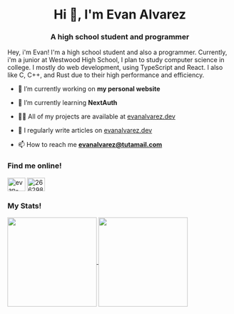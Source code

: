 <h1 align="center">Hi 👋, I'm Evan Alvarez</h1>
<h3 align="center">A high school student and programmer</h3>

<p>
  Hey, i'm Evan! I'm a high school student and also a programmer. Currently, i'm a
  junior at Westwood High School, I plan to study computer science in college. I mostly
  do web development, using TypeScript and React. I also like C, C++, and Rust due to
  their high performance and efficiency.
</p>

- 🔭 I’m currently working on **my personal website**

- 🌱 I’m currently learning **NextAuth**

- 👨‍💻 All of my projects are available at [evanalvarez.dev](https://evanalvarez.dev)

- 📝 I regularly write articles on [evanalvarez.dev](https://evanalvarez.dev)

- 📫 How to reach me **evanalvarez@tutamail.com**

<h3>Find me online!</h3>
<p align="left">
    <a href="https://linkedin.com/in/evan-alvarez-27256a326" target="blank"><img align="center" src="https://raw.githubusercontent.com/rahuldkjain/github-profile-readme-generator/master/src/images/icons/Social/linked-in-alt.svg" alt="evan-alvarez-27256a326" height="30" width="40" /></a>
  <a href="https://stackoverflow.com/users/26629850" target="blank"><img align="center" src="https://raw.githubusercontent.com/rahuldkjain/github-profile-readme-generator/master/src/images/icons/Social/stack-overflow.svg" alt="26629850" height="30" width="40" /></a>
</p>

<h3>My Stats!</h3>
<a href="https://github.com/sheikhevan/sheikhevan">
  <img height=200 align="center" src="https://github-readme-stats.vercel.app/api?username=sheikhevan&show_icons=true&theme=transparent" />
</a>
<a href="https://github.com/sheikhevan/sheikhevan">
  <img height=200 align="center" src="https://github-readme-stats.vercel.app/api/top-langs?username=sheikhevan&langs_count=8&theme=transparent&card_width=320" />
</a>
